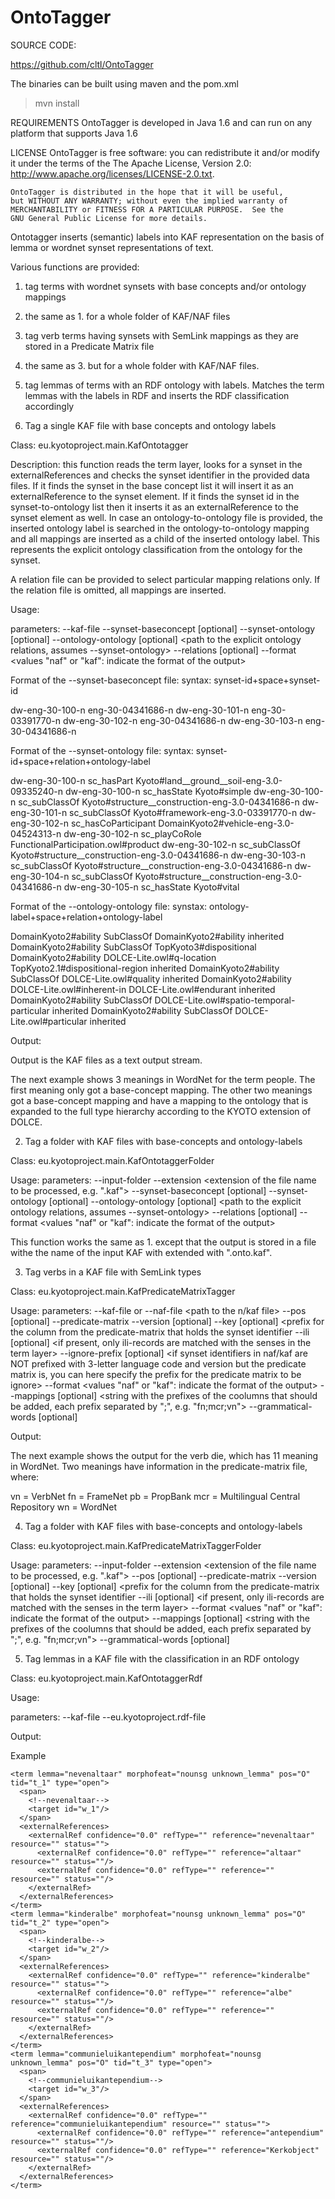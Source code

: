 OntoTagger
==========
SOURCE CODE:

https://github.com/cltl/OntoTagger

The binaries can be built using maven and the pom.xml

> mvn install

REQUIREMENTS
OntoTagger is developed in Java 1.6 and can run on any platform that supports Java 1.6

LICENSE
    OntoTagger is free software: you can redistribute it and/or modify
    it under the terms of the The Apache License, Version 2.0:
        http://www.apache.org/licenses/LICENSE-2.0.txt.

    OntoTagger is distributed in the hope that it will be useful,
    but WITHOUT ANY WARRANTY; without even the implied warranty of
    MERCHANTABILITY or FITNESS FOR A PARTICULAR PURPOSE.  See the
    GNU General Public License for more details.

Ontotagger inserts (semantic) labels into KAF representation on the basis of
lemma or wordnet synset representations of text.

Various functions are provided:

1. tag terms with wordnet synsets with base concepts and/or ontology mappings
2. the same as 1. for a whole folder of KAF/NAF files
3. tag verb terms having synsets with SemLink mappings as they are stored in a Predicate Matrix file
4. the same as 3. but for a whole folder with KAF/NAF files.
5. tag lemmas of terms with an RDF ontology with labels. Matches the term lemmas with the labels in RDF and inserts the RDF classification accordingly

1. Tag a single KAF file with base concepts and ontology labels

Class: eu.kyotoproject.main.KafOntotagger

Description: this function reads the term layer, looks for a synset in the externalReferences and
checks the synset identifier in the provided data files. If it finds the synset in the base concept list
it will insert it as an externalReference to the synset element. If it finds the synset id in the synset-to-ontology
list then it inserts it as an externalReference to the synset element as well. In case an ontology-to-ontology
file is provided, the inserted ontology label is searched in the ontology-to-ontology mapping and all mappings
are inserted as a child of the inserted ontology label. This represents the explicit ontology classification
from the ontology for the synset.

A relation file can be provided to select particular mapping relations only. If the relation file is omitted,
all mappings are inserted.

Usage:

parameters:
--kaf-file              <path to the kaf file>
--synset-baseconcept    [optional] <path to a text file with synset to base concept mappings>
--synset-ontology       [optional] <path to a text file with synset to ontology label mappings>
--ontology-ontology     [optional] <path to the explicit ontology relations, assumes --synset-ontology>
--relations             [optional] <path to a text file with the relations accepted>
--format                <values "naf" or "kaf": indicate the format of the output>

Format of the --synset-baseconcept file:
syntax: synset-id+space+synset-id

dw-eng-30-100-n eng-30-04341686-n
dw-eng-30-101-n eng-30-03391770-n
dw-eng-30-102-n eng-30-04341686-n
dw-eng-30-103-n eng-30-04341686-n


Format of the --synset-ontology file:
syntax: synset-id+space+relation+ontology-label

dw-eng-30-100-n sc_hasPart Kyoto#land__ground__soil-eng-3.0-09335240-n
dw-eng-30-100-n sc_hasState Kyoto#simple
dw-eng-30-100-n sc_subClassOf Kyoto#structure__construction-eng-3.0-04341686-n
dw-eng-30-101-n sc_subClassOf Kyoto#framework-eng-3.0-03391770-n
dw-eng-30-102-n sc_hasCoParticipant DomainKyoto2#vehicle-eng-3.0-04524313-n
dw-eng-30-102-n sc_playCoRole FunctionalParticipation.owl#product
dw-eng-30-102-n sc_subClassOf Kyoto#structure__construction-eng-3.0-04341686-n
dw-eng-30-103-n sc_subClassOf Kyoto#structure__construction-eng-3.0-04341686-n
dw-eng-30-104-n sc_subClassOf Kyoto#structure__construction-eng-3.0-04341686-n
dw-eng-30-105-n sc_hasState Kyoto#vital

Format of the --ontology-ontology file:
synstax: ontology-label+space+relation+ontology-label

DomainKyoto2#ability SubClassOf DomainKyoto2#ability inherited
DomainKyoto2#ability SubClassOf TopKyoto3#dispositional
DomainKyoto2#ability DOLCE-Lite.owl#q-location TopKyoto2.1#dispositional-region inherited
DomainKyoto2#ability SubClassOf DOLCE-Lite.owl#quality inherited
DomainKyoto2#ability DOLCE-Lite.owl#inherent-in DOLCE-Lite.owl#endurant inherited
DomainKyoto2#ability SubClassOf DOLCE-Lite.owl#spatio-temporal-particular inherited
DomainKyoto2#ability SubClassOf DOLCE-Lite.owl#particular inherited

Output:

Output is the KAF files as a text output stream.

The next example shows 3 meanings in WordNet for the term people. The first meaning only got a base-concept mapping.
The other two meanings got a base-concept mapping and have a mapping to the ontology that is expanded to the full type
hierarchy according to the KYOTO extension of DOLCE.

<term lemma="people" pos="NNS" tid="t2" type="open">
<span>
<target id="w2"/>
</span>
<externalReferences>
<externalRef confidence="0.918609" refType="" reference="eng-30-07942152-n" resource="wn30g_eng.v20" status="">
    <externalRef confidence="0.0" refType="base-concept" reference="eng-30-00031264-n" resource="" status=""/>
</externalRef>
<externalRef confidence="0.0567295" refType="" reference="eng-30-08160276-n" resource="wn30g_eng.v20" status="">
    <externalRef confidence="0.0" refType="base-concept" reference="eng-30-00031264-n" resource="" status=""/>
    <externalRef confidence="0.0" refType="sc_subClassOf" reference="Kyoto#group__grouping-eng-3.0-00031264-n" resource="" status="">
            <externalRef confidence="0.0" refType="SubClassOf" reference="ExtendedDnS.owl#non-agentive-social-object" resource="" status="implied">
                <externalRef confidence="0.0" refType="SubClassOf" reference="ExtendedDnS.owl#social-object" resource="" status="implied">
                    <externalRef confidence="0.0" refType="SubClassOf" reference="DOLCE-Lite.owl#non-physical-object" resource="" status="implied">
                        <externalRef confidence="0.0" refType="SubClassOf" reference="DOLCE-Lite.owl#non-physical-endurant" resource="" status="implied">
                            <externalRef confidence="0.0" refType="SubClassOf" reference="DOLCE-Lite.owl#endurant" resource="" status="implied">
                                <externalRef confidence="0.0" refType="SubClassOf" reference="DOLCE-Lite.owl#spatio-temporal-particular" resource="" status="implied"/>
                                <externalRef confidence="0.0" refType="SubClassOf" reference="DOLCE-Lite.owl#particular" resource="" status="implied"/>
                            </externalRef>
                        </externalRef>
                    </externalRef>
                </externalRef>
            </externalRef>
     </externalRef>
</externalRef>
<externalRef confidence="0.0233253" refType="" reference="eng-30-08180190-n" resource="wn30g_eng.v20" status="">
    <externalRef confidence="0.0" refType="base-concept" reference="eng-30-00031264-n" resource="" status=""/>
    <externalRef confidence="0.0" refType="sc_subClassOf" reference="Kyoto#group__grouping-eng-3.0-00031264-n" resource="" status="">
        <externalRef confidence="0.0" refType="SubClassOf" reference="ExtendedDnS.owl#non-agentive-social-object" resource="" status="implied">
            <externalRef confidence="0.0" refType="SubClassOf" reference="ExtendedDnS.owl#social-object" resource="" status="implied">
                <externalRef confidence="0.0" refType="SubClassOf" reference="DOLCE-Lite.owl#non-physical-object" resource="" status="implied">
                    <externalRef confidence="0.0" refType="SubClassOf" reference="DOLCE-Lite.owl#non-physical-endurant" resource="" status="implied">
                        <externalRef confidence="0.0" refType="SubClassOf" reference="DOLCE-Lite.owl#endurant" resource="" status="implied">
                            <externalRef confidence="0.0" refType="SubClassOf" reference="DOLCE-Lite.owl#spatio-temporal-particular" resource="" status="implied"/>
                            <externalRef confidence="0.0" refType="SubClassOf" reference="DOLCE-Lite.owl#particular" resource="" status="implied"/>
                        </externalRef>
                    </externalRef>
                </externalRef>
            </externalRef>
        </externalRef>
    </externalRef>
</externalRef>
</externalReferences>
</term>

2. Tag a folder with KAF files with base-concepts and ontology-labels

Class:  eu.kyotoproject.main.KafOntotaggerFolder

Usage:
parameters:
--input-folder          <path to the folder with the kaf files>
--extension             <extension of the file name to be processed, e.g. ".kaf">
--synset-baseconcept    [optional] <path to a text file with synset to base concept mappings>
--synset-ontology       [optional] <path to a text file with synset to ontology label mappings>
--ontology-ontology     [optional] <path to the explicit ontology relations, assumes --synset-ontology>
--relations             [optional] <path to a text file with the relations accepted>
--format                <values "naf" or "kaf": indicate the format of the output>

This function works the same as 1. except that the output is stored in a file withe the name of the input KAF with
extended with ".onto.kaf".


3. Tag verbs in a KAF file with SemLink types

Class:  eu.kyotoproject.main.KafPredicateMatrixTagger

Usage:
parameters:
--kaf-file or --naf-file <path to the n/kaf file>
--pos                    [optional] <part-of-speech of the term to be considered should start with the value of pos>
--predicate-matrix       <path to a text file with predicate-matrix>
--version                [optional] <version label of the predicate-matrix>
--key                    [optional] <prefix for the column from the predicate-matrix that holds the synset identifier
--ili                    [optional] <if present, only ili-records are matched with the senses in the term layer>
--ignore-prefix          [optional] <if synset identifiers in naf/kaf are NOT prefixed with 3-letter language code and version but the predicate matrix is, you can here specify the prefix for the predicate matrix to be ignore>
--format                 <values "naf" or "kaf": indicate the format of the output>
--mappings               [optional] <string with the prefixes of the coolumns that should be added, each prefix separated by ";", e.g. "fn;mcr;vn">
--grammatical-words      [optional] <file with stop words that should not be tagged>

Output:

The next example shows the output for the verb die, which has 11 meaning in WordNet. Two meanings have information
in the predicate-matrix file, where:

vn = VerbNet
fn = FrameNet
pb = PropBank
mcr = Multilingual Central Repository
wn = WordNet


<term lemma="die" pos="VBD" tid="t3" type="open">
<span>
<target id="w3"/>
</span>
<externalReferences>
<externalRef confidence="0.662059" refType="" reference="eng-30-00358431-v" resource="wn30g_eng.v20" status="">
<externalRef confidence="0.0" refType="" reference="vn:48.2" resource="vn" status=""/>
<externalRef confidence="0.0" refType="" reference="vn:die" resource="vn" status=""/>
<externalRef confidence="0.0" refType="" reference="wn:die%2:30:00" resource="wn" status=""/>
<externalRef confidence="0.0" refType="" reference="vn:Patient" resource="vn" status=""/>
<externalRef confidence="0.0" refType="" reference="fn:Death" resource="fn" status=""/>
<externalRef confidence="0.0" refType="" reference="fn:924" resource="fn" status=""/>
<externalRef confidence="0.0" refType="" reference="fn:Protagonist" resource="fn" status=""/>
<externalRef confidence="0.0" refType="" reference="pb:die.01" resource="pb" status=""/>
<externalRef confidence="0.0" refType="" reference="pb:1" resource="pb" status=""/>
<externalRef confidence="0.0" refType="" reference="mcr:ili-30-00358431-v" resource="mc" status=""/>
<externalRef confidence="0.0" refType="" reference="mcr:medicine" resource="mc" status=""/>
<externalRef confidence="0.0" refType="" reference="mcr:Death" resource="mc" status=""/>
<externalRef confidence="0.0" refType="" reference="mcr:change" resource="mc" status=""/>
<externalRef confidence="0.0" refType="" reference="vn:Initial_Location" resource="vn" status=""/>
<externalRef confidence="0.0" refType="" reference="vn:expire" resource="vn" status=""/>
<externalRef confidence="0.0" refType="" reference="wn:expire%2:30:00" resource="wn" status=""/>
<externalRef confidence="0.0" refType="" reference="fn:3990" resource="fn" status=""/>
<externalRef confidence="0.0" refType="" reference="pb:expire.01" resource="pb" status=""/>
<externalRef confidence="0.0" refType="" reference="vn:perish" resource="vn" status=""/>
<externalRef confidence="0.0" refType="" reference="wn:perish%2:30:00" resource="wn" status=""/>
<externalRef confidence="0.0" refType="" reference="fn:933" resource="fn" status=""/>
<externalRef confidence="0.0" refType="" reference="pb:perish.01" resource="pb" status=""/>
<externalRef confidence="0.0" refType="" reference="pb:0" resource="pb" status=""/>
</externalRef>
<externalRef confidence="0.170929" refType="" reference="eng-30-00434374-v" resource="wn30g_eng.v20" status=""/>
<externalRef confidence="0.0427208" refType="" reference="eng-30-02109818-v" resource="wn30g_eng.v20" status=""/>
<externalRef confidence="0.0304736" refType="" reference="eng-30-01074914-v" resource="wn30g_eng.v20" status=""/>
<externalRef confidence="0.0225363" refType="" reference="eng-30-01784953-v" resource="wn30g_eng.v20" status=""/>
<externalRef confidence="0.0186228" refType="" reference="eng-30-00354845-v" resource="wn30g_eng.v20" status="">
<externalRef confidence="0.0" refType="" reference="vn:48.2" resource="vn" status=""/>
<externalRef confidence="0.0" refType="" reference="vn:die" resource="vn" status=""/>
<externalRef confidence="0.0" refType="" reference="wn:die%2:30:01" resource="wn" status=""/>
<externalRef confidence="0.0" refType="" reference="vn:Patient" resource="vn" status=""/>
<externalRef confidence="0.0" refType="" reference="fn:Death" resource="fn" status=""/>
<externalRef confidence="0.0" refType="" reference="fn:924" resource="fn" status=""/>
<externalRef confidence="0.0" refType="" reference="fn:Protagonist" resource="fn" status=""/>
<externalRef confidence="0.0" refType="" reference="pb:die.01" resource="pb" status=""/>
<externalRef confidence="0.0" refType="" reference="pb:1" resource="pb" status=""/>
<externalRef confidence="0.0" refType="" reference="mcr:ili-30-00354845-v" resource="mc" status=""/>
<externalRef confidence="0.0" refType="" reference="mcr:factotum" resource="mc" status=""/>
<externalRef confidence="0.0" refType="" reference="mcr:Process" resource="mc" status=""/>
<externalRef confidence="0.0" refType="" reference="mcr:change" resource="mc" status=""/>
<externalRef confidence="0.0" refType="" reference="vn:Initial_Location" resource="vn" status=""/>
</externalRef>
<externalRef confidence="0.0171071" refType="" reference="eng-30-01555034-v" resource="wn30g_eng.v20" status=""/>
<externalRef confidence="0.0107676" refType="" reference="eng-30-01785242-v" resource="wn30g_eng.v20" status=""/>
<externalRef confidence="0.00885031" refType="" reference="eng-30-00538323-v" resource="wn30g_eng.v20" status=""/>
<externalRef confidence="0.00874009" refType="" reference="eng-30-00224295-v" resource="wn30g_eng.v20" status=""/>
<externalRef confidence="0.0071936" refType="" reference="eng-30-01829475-v" resource="wn30g_eng.v20" status=""/>
</externalReferences>
</term>

4. Tag a folder with KAF files with base-concepts and ontology-labels

Class:  eu.kyotoproject.main.KafPredicateMatrixTaggerFolder

Usage:
parameters:
--input-folder          <path to the folder with the kaf files>
--extension             <extension of the file name to be processed, e.g. ".kaf">
--pos                   [optional] <part-of-speech of the term to be considered should start with the value of pos>
--predicate-matrix      <path to a text file with predicate-matrix>
--version               [optional] <version label of the predicate-matrix>
--key                    [optional] <prefix for the column from the predicate-matrix that holds the synset identifier
--ili                    [optional] <if present, only ili-records are matched with the senses in the term layer>
--format                 <values "naf" or "kaf": indicate the format of the output>
--mappings               [optional] <string with the prefixes of the coolumns that should be added, each prefix separated by ";", e.g. "fn;mcr;vn">
--grammatical-words      [optional] <file with stop words that should not be tagged>


5. Tag lemmas in a KAF file with the classification in an RDF ontology

Class:  eu.kyotoproject.main.KafOntotaggerRdf

Usage:

parameters:
--kaf-file                      <path to the kaf file>
--eu.kyotoproject.rdf-file      <path to an ontology in RDF>

Output:

Example

    <term lemma="nevenaltaar" morphofeat="nounsg unknown_lemma" pos="O" tid="t_1" type="open">
      <span>
        <!--nevenaltaar-->
        <target id="w_1"/>
      </span>
      <externalReferences>
        <externalRef confidence="0.0" refType="" reference="nevenaltaar" resource="" status="">
          <externalRef confidence="0.0" refType="" reference="altaar" resource="" status=""/>
          <externalRef confidence="0.0" refType="" reference="" resource="" status=""/>
        </externalRef>
      </externalReferences>
    </term>
    <term lemma="kinderalbe" morphofeat="nounsg unknown_lemma" pos="O" tid="t_2" type="open">
      <span>
        <!--kinderalbe-->
        <target id="w_2"/>
      </span>
      <externalReferences>
        <externalRef confidence="0.0" refType="" reference="kinderalbe" resource="" status="">
          <externalRef confidence="0.0" refType="" reference="albe" resource="" status=""/>
          <externalRef confidence="0.0" refType="" reference="" resource="" status=""/>
        </externalRef>
      </externalReferences>
    </term>
    <term lemma="communieluikantependium" morphofeat="nounsg unknown_lemma" pos="O" tid="t_3" type="open">
      <span>
        <!--communieluikantependium-->
        <target id="w_3"/>
      </span>
      <externalReferences>
        <externalRef confidence="0.0" refType="" reference="communieluikantependium" resource="" status="">
          <externalRef confidence="0.0" refType="" reference="antependium" resource="" status=""/>
          <externalRef confidence="0.0" refType="" reference="Kerkobject" resource="" status=""/>
        </externalRef>
      </externalReferences>
    </term>
